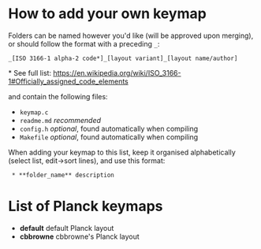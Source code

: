 # How to add your own keymap

Folders can be named however you'd like (will be approved upon merging), or should follow the format with a preceding `_`:

    _[ISO 3166-1 alpha-2 code*]_[layout variant]_[layout name/author]

\* See full list: https://en.wikipedia.org/wiki/ISO_3166-1#Officially_assigned_code_elements

and contain the following files:

* `keymap.c`
* `readme.md` *recommended*
* `config.h` *optional*, found automatically when compiling
* `Makefile` *optional*, found automatically when compiling

When adding your keymap to this list, keep it organised alphabetically (select list, edit->sort lines), and use this format:

     * **folder_name** description

# List of Planck keymaps

* **default** default Planck layout
* **cbbrowne** cbbrowne's Planck layout

